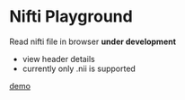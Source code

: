 # Nifti Playground

Read nifti file in browser **under development**

 - view header details
 - currently only .nii is supported

[demo](http://vsoch.github.io/nifti-drop)
